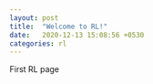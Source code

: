 ```yaml
---
layout: post
title:  "Welcome to RL!"
date:   2020-12-13 15:08:56 +0530
categories: rl
---
```



First RL page
